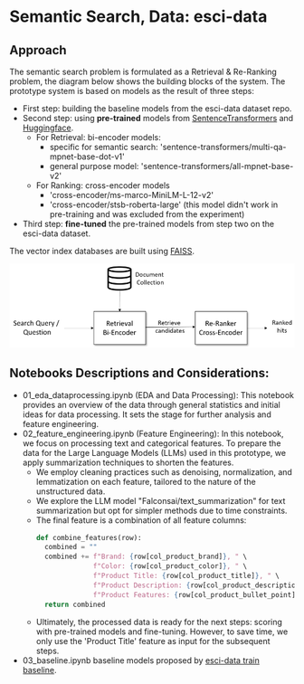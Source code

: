 # Semantic Search, Data: esci-data

## Approach
The semantic search problem is formulated as a Retrieval & Re-Ranking problem, the diagram below shows the building blocks of the system. 
The prototype system is based on models as the result of three steps:
- First step: building the baseline models from the esci-data dataset repo.
- Second step: using **pre-trained** models from [SentenceTransformers](https://sbert.net/) and [Huggingface](https://huggingface.co/).
  - For Retrieval: bi-encoder models:
    - specific for semantic search: 'sentence-transformers/multi-qa-mpnet-base-dot-v1'
    - general purpose model: 'sentence-transformers/all-mpnet-base-v2'
  - For Ranking: cross-encoder models
    - 'cross-encoder/ms-marco-MiniLM-L-12-v2'
    - 'cross-encoder/stsb-roberta-large' (this model didn't work in pre-training and was excluded from the experiment)
- Third step: **fine-tuned** the pre-trained models from step two on the esci-data dataset.

The vector index databases are built using [FAISS](https://github.com/facebookresearch/faiss). 

![Retrieval & Re-Ranking Diagram](https://raw.githubusercontent.com/UKPLab/sentence-transformers/master/docs/img/InformationRetrieval.png)

## Notebooks Descriptions and Considerations:
- 01_eda_dataprocessing.ipynb (EDA and Data Processing): This notebook provides an overview of the data through general statistics and initial ideas for data processing. It sets the stage for further analysis and feature engineering.
- 02_feature_engineering.ipynb (Feature Engineering): In this notebook, we focus on processing text and categorical features. To prepare the data for the Large Language Models (LLMs) used in this prototype, we apply summarization techniques to shorten the features.
  - We employ cleaning practices such as denoising, normalization, and lemmatization on each feature, tailored to the nature of the unstructured data.
  - We explore the LLM model "Falconsai/text_summarization" for text summarization but opt for simpler methods due to time constraints.
  - The final feature is a combination of all feature columns:
    ```python
    def combine_features(row):
      combined = ""
      combined += f"Brand: {row[col_product_brand]}, " \
                  f"Color: {row[col_product_color]}, " \
                  f"Product Title: {row[col_product_title]}, " \
                  f"Product Description: {row[col_product_description]}, and " \
                  f"Product Features: {row[col_product_bullet_point]}."
      return combined
    ```
  - Ultimately, the processed data is ready for the next steps: scoring with pre-trained models and fine-tuning. However, to save time, we only use the 'Product Title' feature as input for the subsequent steps.
- 03_baseline.ipynb baseline models proposed by [esci-data train baseline](https://github.com/amazon-science/esci-data/blob/main/ranking/train.py).
